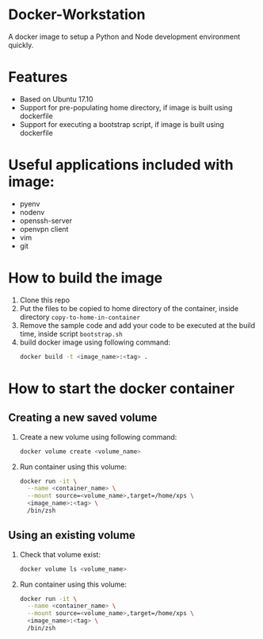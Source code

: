 # Docker-Workstation
A docker image to setup a Python and Node development environment quickly.

# Features
- Based on Ubuntu 17.10
- Support for pre-populating home directory, if image is built using dockerfile
- Support for executing a bootstrap script, if image is built using dockerfile

# Useful applications included with image:
- pyenv
- nodenv
- openssh-server
- openvpn client
- vim
- git

# How to build the image
1. Clone this repo
2. Put the files to be copied to home directory of the container, inside
    directory `copy-to-home-in-container`
3. Remove the sample code and add your code to be executed at the build time,
    inside script `bootstrap.sh`
4. build docker image using following command:
    ```bash
    docker build -t <image_name>:<tag> .
    ```

# How to start the docker container
## Creating a new saved volume
1. Create a new volume using following command:
    ```bash
    docker volume create <volume_name>
    ```
2. Run container using this volume:
    ```bash
    docker run -it \
      --name <container_name> \
      --mount source=<volume_name>,target=/home/xps \
      <image_name>:<tag> \
      /bin/zsh
    ```

## Using an existing volume
1. Check that volume exist:
    ```bash
    docker volume ls <volume_name>
    ```
2. Run container using this volume:
    ```bash
    docker run -it \
      --name <container_name> \
      --mount source=<volume_name>,target=/home/xps \
      <image_name>:<tag> \
      /bin/zsh
    ```